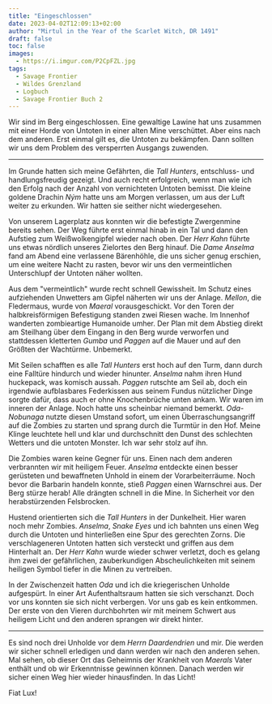 ```yaml
---
title: "Eingeschlossen"
date: 2023-04-02T12:09:13+02:00
author: "Mirtul in the Year of the Scarlet Witch, DR 1491"
draft: false
toc: false
images:
  - https://i.imgur.com/P2CpFZL.jpg
tags: 
  - Savage Frontier
  - Wildes Grenzland
  - Logbuch
  - Savage Frontier Buch 2
---
```


Wir sind im Berg eingeschlossen. Eine gewaltige Lawine hat uns zusammen mit einer Horde von Untoten in einer alten Mine verschüttet. Aber eins nach dem anderen. Erst einmal gilt es, die Untoten zu bekämpfen. Dann sollten wir uns dem Problem des versperrten Ausgangs zuwenden.

---

Im Grunde hatten sich meine Gefährten, die _Tall Hunters_, entschluss- und handlungsfreudig gezeigt. Und auch recht erfolgreich, wenn man wie ich den Erfolg nach der Anzahl von vernichteten Untoten bemisst. Die kleine goldene Drachin _Ným_ hatte uns am Morgen verlassen, um aus der Luft weiter zu erkunden. Wir hatten sie seither nicht wiedergesehen. 

Von unserem Lagerplatz aus konnten wir die befestigte Zwergenmine bereits sehen. Der Weg führte erst einmal hinab in ein Tal und dann den Aufstieg zum Weißwolkengipfel wieder nach oben. Der _Herr Kahn_ führte uns etwas nördlich unseres Zielortes den Berg hinauf. Die _Dame Anselma_ fand am Abend eine verlassene Bärenhöhle, die uns sicher genug erschien, um eine weitere Nacht zu rasten, bevor wir uns den vermeintlichen Unterschlupf der Untoten näher wollten.

Aus dem "vermeintlich" wurde recht schnell Gewissheit. Im Schutz eines aufziehenden Unwetters am Gipfel näherten wir uns der Anlage. _Mellon_, die Fledermaus, wurde von _Maeral_ vorausgeschickt. Vor den Toren der halbkreisförmigen Befestigung standen zwei Riesen wache. Im Innenhof wanderten zombieartige Humanoide umher. Der Plan mit dem Abstieg direkt am Steilhang über dem Eingang in den Berg wurde verworfen und stattdessen kletterten _Gumba_ und _Paggen_ auf die Mauer und auf den Größten der Wachtürme. Unbemerkt.

Mit Seilen schafften es alle _Tall Hunters_ erst hoch auf den Turm, dann durch eine Falltüre hindurch und wieder hinunter. _Anselma_ nahm ihren Hund huckepack, was komisch aussah. _Paggen_ rutschte am Seil ab, doch ein irgendwie aufblasbares Federkissen aus seinem Fundus nützlicher Dinge sorgte dafür, dass auch er ohne Knochenbrüche unten ankam. Wir waren im inneren der Anlage. Noch hatte uns scheinbar niemand bemerkt. _Oda-Nobunaga_ nutzte diesen Umstand sofort, um einen Überraschungsangriff auf die Zombies zu starten und sprang durch die Turmtür in den Hof. Meine Klinge leuchtete hell und klar und durchschnitt den Dunst des schlechten Wetters und die untoten Monster. Ich war sehr stolz auf ihn.

Die Zombies waren keine Gegner für uns. Einen nach dem anderen verbrannten wir mit heiligem Feuer. _Anselma_ entdeckte einen besser gerüsteten und bewaffneten Unhold in einem der Vorarbeiterräume. Noch bevor die Barbarin handeln konnte, stieß _Paggen_ einen Warnschrei aus. Der Berg stürze herab! Alle drängten schnell in die Mine. In Sicherheit vor den herabstürzenden Felsbrocken. 

Hustend orientierten sich die _Tall Hunters_ in der Dunkelheit. Hier waren noch mehr Zombies. _Anselma_, _Snake Eyes_ und ich bahnten uns einen Weg durch die Untoten und hinterließen eine Spur des gerechten Zorns. Die verschlageneren Untoten hatten sich versteckt und griffen aus dem Hinterhalt an. Der _Herr Kahn_ wurde wieder schwer verletzt, doch es gelang ihm zwei der gefährlichen, zauberkundigen Abscheulichkeiten mit seinem heiligen Symbol tiefer in die Minen zu vertreiben. 

In der Zwischenzeit hatten _Oda_ und ich die kriegerischen Unholde aufgespürt. In einer Art Aufenthaltsraum hatten sie sich verschanzt. Doch vor uns konnten sie sich nicht verbergen. Vor uns gab es kein entkommen. Der erste von den Vieren durchbohrten wir mit meinem Schwert aus heiligem Licht und den anderen sprangen wir direkt hinter.

---

Es sind noch drei Unholde vor dem _Herrn Daardendrien_ und mir. Die werden wir sicher schnell erledigen und dann werden wir nach den anderen sehen. Mal sehen, ob dieser Ort das Geheimnis der Krankheit von _Maerals_ Vater enthält und ob wir Erkenntnisse gewinnen können. Danach werden wir sicher einen Weg hier wieder hinausfinden. In das Licht!

Fiat Lux!
